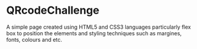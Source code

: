# QRcodeChallenge
A simple page created using HTML5 and CSS3 languages particularly flex box to position the elements and styling techniques such as margines, fonts, colours and etc. 
